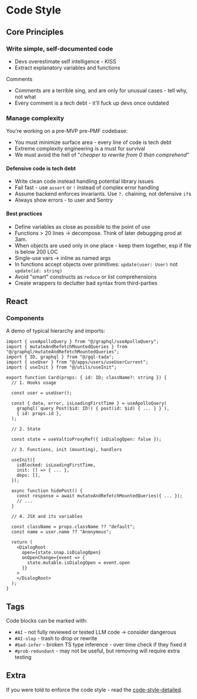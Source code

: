 # Code Style

## Core Principles

### Write simple, self-documented code

- Devs overestimate self intelligence - KISS
- Extract explanatory variables and functions

Comments
- Comments are a terrible sing, and are only for unusual cases - tell why, not what
- Every comment is a tech debt - it'll fuck up devs once outdated

### Manage complexity

You're working on a pre-MVP pre-PMF codebase:
- You must minimize surface area - every line of code is tech debt
- Extreme complexity engineering is a must for survival
- We must avoid the hell of "*cheaper to rewrite from 0 than comprehend*"

#### Defensive code is tech debt

- Write clean code instead handling potential library issues
- Fail fast - use `assert` or `!` instead of complex error handling
- Assume backend enforces invariants. Use `?.` chaining, not defensive `if`s
- Always show errors - to user and Sentry

#### Best practices

- Define variables as close as possible to the point of use
- Functions > 20 lines → decompose. Think of later debugging prod at 3am.
- When objects are used only in one place - keep them together, esp if file is below 200 LOC
- Single-use vars → inline as named args
- In functions accept objects over primitives: `update(user: User)` not `update(id: string)`
- Avoid "smart" constructs as `reduce` or list comprehensions 
- Create wrappers to declutter bad syntax from third-parties

## React

### Components

A demo of typical hierarchy and imports:
```tsx
import { useApolloQuery } from "@/graphql/useApolloQuery";
import { mutateAndRefetchMountedQueries } from "@/graphql/mutateAndRefetchMountedQueries";
import { ID, graphql } from "@/gql-tada";
import { useUser } from "@/apps/users/useUserCurrent";
import { useInit } from "@/utils/useInit";

export function Card(props: { id: ID; className?: string }) {
  // 1. Hooks usage

  const user = useUser();

  const { data, error, isLoadingFirstTime } = useApolloQuery(
    graphql(`query Post($id: ID!) { post(id: $id) { ... } }`),
    { id: props.id },
  );

  // 2. State

  const state = useValtioProxyRef({ isDialogOpen: false });

  // 3. Functions, init (mounting), handlers

  useInit({
    isBlocked: isLoadingFirstTime,
    init: () => { ... },
    deps: [],
  });

  async function hidePost() {
    const response = await mutateAndRefetchMountedQueries({ ... });
    // ...
  }

  // 4. JSX and its variables

  const className = props.className ?? "default";
  const name = user.name ?? "Anonymous";

  return (
    <DialogRoot
      open={state.snap.isDialogOpen}
      onOpenChange={event => {
        state.mutable.isDialogOpen = event.open
      }}
    >
    </DialogRoot>
  );
}
```

## Tags

Code blocks can be marked with:
- `#AI` - not fully reviewed or tested LLM code → consider dangerous
- `#AI-slop` - trash to drop or rewrite
- `#bad-infer` - broken TS type inference - over time check if they fixed it
- `#prob-redundant` - may not be useful, but removing will require extra testing

## Extra

If you were told to enforce the code style - read the [code-style-detailed](/docs/code-style-detailed.md).
